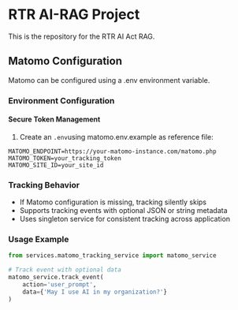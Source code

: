 # RTR AI-RAG Project
This is the repository for the RTR AI Act RAG.

## Matomo Configuration

Matomo can be configured using a .env environment variable.

### Environment Configuration

#### Secure Token Management


1. Create an `.env`using matomo.env.example as reference file:
```
MATOMO_ENDPOINT=https://your-matomo-instance.com/matomo.php
MATOMO_TOKEN=your_tracking_token
MATOMO_SITE_ID=your_site_id
```

### Tracking Behavior
- If Matomo configuration is missing, tracking silently skips
- Supports tracking events with optional JSON  or string metadata
- Uses singleton service for consistent tracking across application

### Usage Example
```python
from services.matomo_tracking_service import matomo_service

# Track event with optional data
matomo_service.track_event(
    action='user_prompt', 
    data={'May I use AI in my organization?'}
)
```